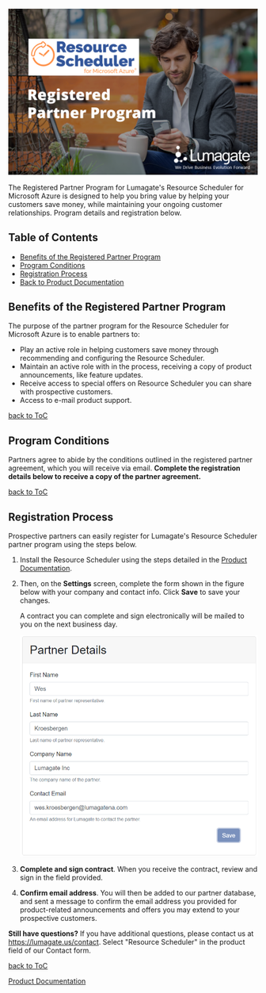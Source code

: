 ![FAQ Home](images/Partners.png)

The Registered Partner Program for Lumagate's Resource Scheduler for Microsoft Azure is designed to help you bring value by helping your customers save money, while maintaining your ongoing customer relationships. Program details and registration below.

## Table of Contents<!-- omit in toc -->

- [Benefits of the Registered Partner Program](#benefits-of-the-registered-partner-program)
- [Program Conditions](#program-conditions)
- [Registration Process](#registration-process)
- [Back to Product Documentation](https://lumagateinc.github.io/Resource-Scheduler/)

## Benefits of the Registered Partner Program<!-- omit in toc -->

The purpose of the partner program for the Resource Scheduler for Microsoft Azure is to enable partners to:

- Play an active role in helping customers save money through recommending and configuring the Resource Scheduler.
- Maintain an active role with in the process, receiving a copy of product announcements, like feature updates.
- Receive access to special offers on Resource Scheduler you can share with prospective customers.
- Access to e-mail product support.

[back to ToC](#table-of-contents)

## Program Conditions<!-- omit in toc -->

Partners agree to abide by the conditions outlined in the registered partner agreement, which you will receive via email. **Complete the registration details below to receive a copy of the partner agreement.**

[back to ToC](#table-of-contents)

## Registration Process<!-- omit in toc -->

Prospective partners can easily register for Lumagate's Resource Scheduler partner program using the steps below.

1. Install the Resource Scheduler using the steps detailed in the [Product Documentation](https://lumagateinc.github.io/Resource-Scheduler/).

2. Then, on the **Settings** screen, complete the form shown in the figure below with your company and contact info. Click **Save** to save your changes. 

    A contract you can complete and sign electronically will be mailed to you on the next business day.

    ![marketplace](images/partner-info.png)

3. **Complete and sign contract**. When you receive the contract, review and sign in the field provided.

4. **Confirm email address**. You will then be added to our partner database, and sent a message to confirm the email address you provided for product-related announcements and offers you may extend to your prospective customers.

**Still have questions?** If you have additional questions, please contact us at https://lumagate.us/contact. Select "Resource Scheduler" in the product field of our Contact form.

[back to ToC](#table-of-contents)

[Product Documentation](https://lumagateinc.github.io/Resource-Scheduler/)
